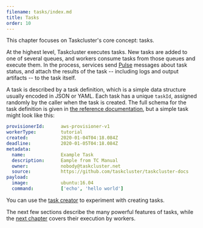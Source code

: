 ```yaml
---
filename: tasks/index.md
title: Tasks
order: 10
---
```


This chapter focuses on Taskcluster's core concept: tasks.

At the highest level, Taskcluster executes tasks. New tasks are added to one of
several queues, and workers consume tasks from those queues and execute them.
In the process, services send [Pulse](/manual/design/apis/pulse) messages
about task status, and attach the results of the task -- including logs and
output artifacts -- to the task itself.

A task is described by a task definition, which is a simple data structure
usually encoded in JSON or YAML.  Each task has a unique `taskId`, assigned
randomly by the caller when the task is created.  The full schema for the task
definition is given in [the reference
documentation](/reference/platform/taskcluster-queue/docs/task-schema), but a
simple task might look like this:

```yaml
provisionerId:      aws-provisioner-v1
workerType:         tutorial
created:            2020-01-04T04:18.084Z
deadline:           2020-01-05T04:18.084Z
metadata:
  name:             Example Task
  description:      Eample from TC Manual
  owner:            nobody@taskcluster.net
  source:           https://github.com/taskcluster/taskcluster-docs
payload:
  image:            ubuntu:16.04
  command:          ['echo', 'hello world']
```

You can use the [task creator](https://tools.taskcluster.net/task-creator) to
experiment with creating tasks.

The next few sections describe the many powerful features of tasks, while the
[next chapter](/manual/task-execution) covers their execution by workers.